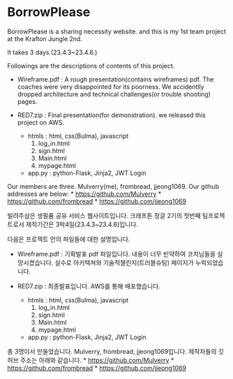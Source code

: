 BorrowPlease
============

BorrowPlease is a sharing necessity website.
and this is my 1st team project at the Krafton Jungle 2nd.

It takes 3 days.(23.4.3~23.4.6.)

Followings are the descriptions of contents of this project.

- Wireframe.pdf : A rough presentation(contains wireframes) pdf. The coaches were very disappointed for its poorness. We accidentlly dropped architecture and technical challenges(or trouble shooting) pages. 

- RED7.zip : Final presentation(for demonstration). we released this project on AWS.
	* htmls : html, css(Bulma), javascript
		1. log_in.html
		2. sign.html
		3. Main.html
		4. mypage.html
	* app.py : python-Flask, Jinja2, JWT Login


Our members are three. Mulverry(me), frombread, jjeong1069.
Our github addresses are below:
	* https://github.com/Mulverry
	* https://github.com/frombread
	* https://github.com/jjeong1069


빌려주삼은 생필품 공유 서비스 웹사이트입니다.
크래프톤 정글 2기의 첫번째 팀프로젝트로서 제작기간은 3박4일(23.4.3~23.4.6)입니다.

다음은 프로젝트 안의 파일들에 대한 설명입니다.
- Wireframe.pdf : 기획발표 pdf 파일입니다. 내용이 너무 빈약하여 코치님들을 실망시켰습니다. 실수로 아키텍쳐와 기술적챌린지(트러블슈팅) 페이지가 누락되었습니다.

- RED7.zip : 최종발표입니다. AWS를 통해 배포했습니다.
	* htmls : html, css(Bulma), javascript
		1. log_in.html
		2. sign.html
		3. Main.html
		4. mypage.html
	* app.py : python-Flask, Jinja2, JWT Login

총 3명이서 만들었습니다. Mulverry, frombread, jjeong1069입니다.
제작자들의 깃허브 주소는 아래와 같습니다.
	* https://github.com/Mulverry
	* https://github.com/frombread
	* https://github.com/jjeong1069
